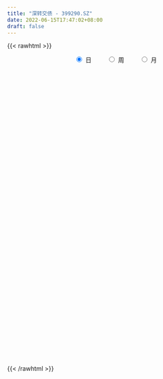 ```yaml
---
title: "深转交债 - 399290.SZ"
date: 2022-06-15T17:47:02+08:00
draft: false
---
```

{{< rawhtml >}}
    <div style="text-align: center">
        <label style="padding: 1rem;"><input style="margin-right: .5rem" type="radio" name="period" value="D" checked onclick="period_change(this)">日</label>
        <label style="padding: 1rem;"><input style="margin-right: .5rem" type="radio" name="period" value="W" onclick="period_change(this)">周</label>
        <label style="padding: 1rem;"><input style="margin-right: .5rem" type="radio" name="period" value="M" onclick="period_change(this)">月</label>
    </div>
    <div id="chart" style="height: 700px;"></div> 
    <script type="text/javascript">
        const D_v = [81990.0,75666.0,154470.0,96795.0,136207.0,137257.0,76655.0,72713.0,141845.0,270968.0,124874.0,101561.0,159071.0,80317.0,164694.0,93105.0,140619.0,103875.0,59563.0,82495.0,86703.0,101619.0,62015.0,72518.0,55544.0,97709.0,69955.0,57780.0,107512.0,96329.0,118179.0,104500.0,82863.0,116894.0,167039.0,118794.0,127714.0,112909.0,83425.0,104317.0,111719.0,134389.0,129626.0,109487.0,167353.0,145487.0,211386.0,87114.0,136504.0,110852.0,155395.0,205745.0,172640.0,159042.0,139864.0,193411.0,112540.0,149480.0,82819.0,79544.0,87386.0,137096.0,81582.0,100474.0,257127.0,139865.0,159721.0,138680.0,133974.0,150600.0,114901.0,121120.0,67046.0,56207.0,77718.0,70843.0,91437.0,66961.0,67471.0,83035.0,35509.0,41831.0,66214.0,101351.0,89535.0,196282.0,157613.0,50432.0,64966.0,65911.0,57886.0,57442.0,52894.0,54955.0,53618.0,109943.0,102054.0,105205.0,110900.0,110415.0,175790.0,128741.0,129775.0,223414.0,128898.0,87116.0,84288.0,56702.0,92109.0,71449.0,58804.0,61154.0,107777.0,51383.0,96553.0,58687.0,70598.0,48841.0,36693.0,31384.0,31597.0,31661.0,60885.0,90137.0,66456.0,103070.0,140598.0,75543.0,84030.0,91133.0,167285.0,198477.0,119364.0,87522.0,85285.0,70820.0,80488.0,81242.0,101155.0,107486.0,93524.0,87700.0,185600.0,115992.0,188181.0,138834.0,102354.0,126788.0,83709.0,96361.0,112413.0,98361.0,89165.0,156106.0,155936.0,168728.0,190067.0,218135.0,298577.0,325318.0,337202.0,347357.0,282705.0,317036.0,221228.0,248547.0,267751.0,242163.0,499969.0,366191.0,304875.0,377219.0,458751.0,322161.0,411112.0,304057.0,370694.0,374981.0,504141.0,456129.0,286815.0,365800.0,270527.0,346121.0,699543.0,530804.0,509899.0,692137.0,252046.0,420475.0,612630.0,812568.0,1002427.0,696733.0,605772.0,691677.0,843858.0,744009.0,629421.0,649766.0,924597.0,658845.0,449373.0,396379.0,259041.0,357948.0,225455.0,170182.0,257309.0,219330.0,346979.0,554898.0,483436.0,472377.0,472123.0,317853.0,458821.0,250004.0,306875.0,350307.0,422258.0,364449.0,339293.0,307800.0,194752.0,195906.0,242422.0,208590.0,267054.0,226045.0,305924.0,218335.0,212894.0,227113.0,170818.0,190730.0,136986.0,151418.0,406509.0,434859.0,494437.0,334095.0,275787.0,251395.0,217083.0,194942.0,289461.0,345983.0,271460.0,313039.0,280106.0,224948.0,285892.0,407214.0,347051.0,403303.0,374476.0,235382.0,357171.0,385002.0,589573.0,717805.0,842355.0,850780.0,790402.0,916429.0,868367.0,1008984.0,1132509.0,984554.0,1050415.0,1141595.0,822763.0,696262.0,869554.0,797224.0,701834.0,665206.0,709049.0,782712.0,618871.0,696065.0,697813.0,542884.0,644076.0,577924.0,558597.0,543183.0,562486.0,671962.0,590932.0,498637.0,501571.0,561675.0,356480.0,289929.0,402290.0,388074.0,346189.0,350728.0,322091.0,473756.0,321627.0,309137.0,490341.0,347777.0,256182.0,327137.0,435251.0,440084.0,318306.0,294011.0,288453.0,293911.0,304815.0,286063.0,266372.0,241415.0,380448.0,226783.0,148902.0,205459.0]
const D_histogram = [0.0,0.0540088889,0.2041049142,0.2613162649,0.2676657061,0.2162849409,0.1725806793,0.1250684538,0.1494571346,0.281965593,0.3846504132,0.4076463404,0.3639076847,0.3073546042,0.3152076762,0.2730055086,0.305865799,0.3441061998,0.3091885265,0.2365369445,0.1727770424,0.0211359157,-0.0825086909,-0.1600979638,-0.2122908423,-0.1796072866,-0.1533070816,-0.1596829314,-0.1456042801,-0.1711992854,-0.1543819173,-0.1719782584,-0.1920887326,-0.1751921571,-0.1008763005,-0.0101786459,0.0373434578,0.1000148987,0.1181885839,0.0927632578,0.0180877691,-0.1059131811,-0.1890775885,-0.205371322,-0.1508986452,-0.1009907777,0.0320828728,0.0765361551,0.1105279836,0.1255266728,0.1500633453,0.2210058038,0.2467911313,0.1563515821,0.0573867153,0.0521069606,-0.0454532882,-0.0669214501,-0.0906897532,-0.12920171,-0.1554386311,-0.106602908,-0.0730124078,-0.0392888146,0.074041495,0.1839967808,0.2709241468,0.2709479651,0.2160749824,0.1751648109,0.0995367868,-0.0624563693,-0.1445391263,-0.1630836444,-0.1538168274,-0.1888504157,-0.2006652883,-0.244790237,-0.3226264262,-0.3295058803,-0.3494414357,-0.3622277459,-0.3502045853,-0.2611218775,-0.1444261893,0.0463681767,0.1048031076,0.1078633349,0.0966587371,0.0635168632,0.0030737819,-0.0070105869,-0.0520077831,-0.073754573,-0.0482539726,0.0135597274,0.0389199291,0.0022527425,-0.0501875251,-0.0463307751,0.0015795483,0.0563603349,0.0864862131,0.1510365215,0.1600067153,0.0867759913,0.0142232804,-0.050355544,-0.0578009502,-0.096797045,-0.0941063756,-0.0534394528,-0.0304254761,-0.0391796047,-0.0809477603,-0.100861197,-0.1093510032,-0.1105863023,-0.1157774131,-0.1279982111,-0.1340498636,-0.1293898287,-0.118884271,-0.0545403653,0.0235156229,0.0846927949,0.1517506684,0.1990795644,0.2060722485,0.2738663862,0.4065048958,0.5245734034,0.5852176385,0.5729754689,0.4978182753,0.3766001484,0.3146901928,0.2592645355,0.2404736533,0.1934978819,0.1949635926,0.2095692068,0.3016667301,0.3573981343,0.4040667392,0.4317830605,0.3522967916,0.3130110356,0.2303176499,0.1784785822,0.1243766255,0.0285490252,-0.0795385551,-0.1203804181,-0.0372183712,-0.0440766855,0.0295632763,-0.0729997398,-0.5106061058,-0.5874771298,-0.4969504792,-0.3207249157,-0.2216368155,-0.0816784973,-0.0060831487,0.1494619971,0.2224024565,0.2454021256,0.4026201152,0.4810356074,0.5102128576,0.6610024014,0.7589660052,0.835397387,0.8649932584,0.684725053,0.497217241,0.1218470257,-0.0755158801,-0.1750716683,-0.2517465172,-0.2015392547,-0.2036293077,-0.4361869647,-0.5131069646,-0.5764533518,-0.7024664882,-0.8217518465,-1.1227957142,-1.3475737936,-1.42929783,-1.4045502709,-1.160624945,-1.1582544264,-1.043417673,-0.7345360493,-0.5446930623,-0.4410114903,-0.4103784738,-0.3465952208,-0.2665851974,-0.1397605495,-0.061660653,0.1316238737,0.2377147941,0.3232626999,0.2664475434,0.1277891025,0.0800910076,0.0244719106,0.0410955298,0.1012111335,0.1778336903,0.188802594,0.2230352194,0.2019569342,0.134411055,0.1059666137,0.0664952799,0.0177606981,0.0572871797,0.1201668148,0.1293003959,0.1487288201,0.107073482,0.0457663253,-0.0130445391,-0.1181237231,-0.1873684751,-0.2932307392,-0.3463863434,-0.4529644053,-0.5378802815,-0.6238864221,-0.71486258,-0.6301519925,-0.56087146,-0.4782098354,-0.183577857,0.1462871464,0.3189598982,0.3956009636,0.4010628628,0.3370151158,0.2893104579,0.2549351361,0.2265551754,0.1632225268,0.1481557227,0.1578134495,0.223398481,0.2566109871,0.3181782669,0.4086069417,0.4355489319,0.4244354168,0.396921472,0.2989878829,0.3251442825,0.3860840562,0.5788568305,0.8260575126,1.2728224145,1.4960699267,1.7363648581,1.8868767512,1.7945291895,1.9187813193,1.7771643548,1.390707333,0.6105208262,0.070057534,-0.1029452858,-0.202380835,-0.179456047,-0.1745194559,-0.5104324973,-0.7680969153,-0.8126487409,-0.6188358857,-0.5019756746,-0.3178356602,-0.0327311758,0.0728472854,0.2389868674,0.3068593517,0.1715086376,0.000963344,-0.2759471485,-0.575177279,-0.7117280481,-0.7424162073,-0.632389924,-0.5009959893,-0.5239372349,-0.6294799362,-0.6353577674,-0.5515608701,-0.4717717618,-0.5201000773,-0.5113513335,-0.4004015149,-0.310484514,-0.1823626843,-0.0399906244,-0.0185825609,-0.0546142738,-0.2844087101,-0.4760535582,-0.7469211485,-0.9273467523,-0.9240032804,-0.844223571,-0.7475110853,-0.7081669475,-0.6873086076,-0.5934009861,-0.5081404799,-0.458510305,-0.3998009845,-0.4623565035,-0.4809669453]
const D_fast = [0.0,0.0675111111,0.268633365,0.391173782,0.4644396496,0.4671301197,0.4665710279,0.4503259158,0.5120788803,0.7150787369,0.9139261604,1.0388336727,1.0860719382,1.1063575087,1.1930124998,1.2190617093,1.3283884494,1.4526554003,1.4950348586,1.4815175127,1.4609518712,1.3145947234,1.1903229441,1.0727091802,0.9674435912,0.9552253252,0.9431987598,0.8969021771,0.8745797585,0.8061849318,0.7844068205,0.7238159149,0.6556832576,0.6287817938,0.6778785752,0.7660315683,0.8228895366,0.9105647021,0.9582855332,0.9560510216,0.8858974752,0.7354182298,0.6049844251,0.5373478611,0.5540958767,0.5787560498,0.7198504185,0.7834377396,0.8450615639,0.8914419213,0.9534944301,1.0796883396,1.1671714499,1.1158197962,1.0312016083,1.0389485937,0.9300250229,0.8918264984,0.845385757,0.7745733727,0.7094767938,0.7316617899,0.7469991882,0.7709005778,0.9027412611,1.0586957421,1.2133541448,1.2811149543,1.2802607173,1.2831417485,1.2323979211,1.0547906726,0.9365731341,0.8772577049,0.8480703151,0.7658241229,0.7038429281,0.5985204203,0.4400276244,0.3507717003,0.243475786,0.1401325393,0.0646045536,0.0884067921,0.1689959328,0.3713823431,0.4560180508,0.4860441119,0.4990041984,0.4817415402,0.4220669045,0.4102298889,0.352230747,0.3120453138,0.3254824211,0.390686053,0.4257762369,0.3896722359,0.3246850871,0.3169591433,0.3652643538,0.4341352241,0.4858826555,0.5881920943,0.637163967,0.5856272408,0.51663035,0.4394626396,0.4175669959,0.3543716398,0.3335357153,0.3608427749,0.3762503825,0.3577013528,0.2956962571,0.2505675211,0.2147399642,0.1858580895,0.1517226254,0.1075022746,0.0679381562,0.040250734,0.0210352239,0.0717440382,0.1556789322,0.2380293029,0.3430248435,0.4401236306,0.4986343768,0.6348951111,0.8691598446,1.1183717031,1.3253203478,1.4563220455,1.5056194206,1.4785513309,1.4953139234,1.5047044,1.5460319312,1.5474306302,1.597637239,1.6646351549,1.8321493607,1.9772302985,2.1249155883,2.2605776747,2.2691656036,2.3081326066,2.2830186333,2.2757992112,2.2527914108,2.1641010668,2.0361288478,1.9651918802,2.0390493343,2.0211718487,2.1022026295,1.9813896785,1.4161317861,1.1923914797,1.1586805105,1.254724845,1.2984037414,1.4179424352,1.4920169966,1.6849276417,1.8134687152,1.8978189157,2.1556919341,2.3543663282,2.5110967928,2.8271369369,3.114842042,3.4001227706,3.6459669566,3.6368800144,3.5736765126,3.2287680538,3.012526178,2.8692024727,2.7295909946,2.7294134434,2.6764160634,2.3348116653,2.1296149242,1.9221551991,1.6205254407,1.2958021207,0.7140593244,0.1523877966,-0.2866606973,-0.6130507059,-0.6592816162,-0.9464747042,-1.0924923692,-0.9672447577,-0.9135750364,-0.9201463369,-0.9921079389,-1.014973491,-1.001609767,-0.9097252565,-0.8470405232,-0.6208500281,-0.4553304092,-0.2889668284,-0.279170099,-0.3858812643,-0.4135566073,-0.4630577267,-0.436160225,-0.350741838,-0.2296608585,-0.1714913064,-0.0814998761,-0.0520889278,-0.0860320432,-0.0879848311,-0.110832345,-0.1551267522,-0.1012784757,-0.0083571369,0.0331015432,0.0897121724,0.0748252048,0.0249596295,-0.0371123697,-0.1717224846,-0.2878093553,-0.4669793042,-0.6067314942,-0.8265506574,-1.045936604,-1.2879143502,-1.557606153,-1.6304335637,-1.7013708962,-1.7382617305,-1.4895242163,-1.1230874263,-0.8706747,-0.6951333936,-0.5894057787,-0.5691997468,-0.5445767902,-0.515218328,-0.4869594949,-0.5094865118,-0.4875143852,-0.438403296,-0.3169686443,-0.2196033914,-0.0784915448,0.1140888653,0.2499180885,0.3449134276,0.4166298508,0.3934432325,0.5008857027,0.6583464904,0.9958334723,1.4495485326,2.2145190381,2.811784032,3.4861701779,4.1084012588,4.4646859944,5.0686334541,5.3713075782,5.3325273897,4.7049710894,4.1820221808,3.9832830395,3.8332522816,3.8113130578,3.772619785,3.3090986192,2.8594099723,2.6116959616,2.6507998453,2.6421661377,2.7468472371,3.0237689276,3.1475592102,3.3734455089,3.5180328312,3.4255592765,3.2552548189,2.9093575393,2.466333089,2.1518503079,1.9355580969,1.8874868992,1.8936318366,1.7397062823,1.4767935969,1.3120763238,1.2579830036,1.2198291715,1.0414758366,0.9223867471,0.933236187,0.9455320594,1.028063218,1.1604376218,1.1772000451,1.1275147637,0.8266181499,0.5159599123,0.0583620348,-0.353900257,-0.5815576053,-0.7128337886,-0.8029990742,-0.9406966732,-1.0916654853,-1.1461081103,-1.1878827241,-1.2528801255,-1.2941210511,-1.4722656959,-1.6111178741]
const D_slow = [0.0,0.0135022222,0.0645284508,0.129857517,0.1967739435,0.2508451788,0.2939903486,0.325257462,0.3626217457,0.4331131439,0.5292757472,0.6311873323,0.7221642535,0.7990029045,0.8778048236,0.9460562007,1.0225226505,1.1085492004,1.1858463321,1.2449805682,1.2881748288,1.2934588077,1.272831635,1.232807144,1.1797344335,1.1348326118,1.0965058414,1.0565851085,1.0201840385,0.9773842172,0.9387887379,0.8957941733,0.8477719901,0.8039739508,0.7787548757,0.7762102142,0.7855460787,0.8105498034,0.8400969494,0.8632877638,0.8678097061,0.8413314108,0.7940620137,0.7427191832,0.7049945219,0.6797468275,0.6877675457,0.7069015844,0.7345335803,0.7659152485,0.8034310849,0.8586825358,0.9203803186,0.9594682141,0.973814893,0.9868416331,0.9754783111,0.9587479485,0.9360755102,0.9037750827,0.864915425,0.8382646979,0.820011596,0.8101893923,0.8286997661,0.8746989613,0.942429998,1.0101669893,1.0641857349,1.1079769376,1.1328611343,1.117247042,1.0811122604,1.0403413493,1.0018871425,0.9546745385,0.9045082165,0.8433106572,0.7626540507,0.6802775806,0.5929172217,0.5023602852,0.4148091389,0.3495286695,0.3134221222,0.3250141664,0.3512149433,0.378180777,0.4023454613,0.4182246771,0.4189931225,0.4172404758,0.40423853,0.3857998868,0.3737363937,0.3771263255,0.3868563078,0.3874194934,0.3748726121,0.3632899184,0.3636848055,0.3777748892,0.3993964425,0.4371555728,0.4771572517,0.4988512495,0.5024070696,0.4898181836,0.475367946,0.4511686848,0.4276420909,0.4142822277,0.4066758587,0.3968809575,0.3766440174,0.3514287182,0.3240909674,0.2964443918,0.2675000385,0.2355004857,0.2019880198,0.1696405627,0.1399194949,0.1262844036,0.1321633093,0.153336508,0.1912741751,0.2410440662,0.2925621283,0.3610287249,0.4626549488,0.5937982997,0.7401027093,0.8833465765,1.0078011454,1.1019511825,1.1806237307,1.2454398645,1.3055582778,1.3539327483,1.4026736464,1.4550659481,1.5304826307,1.6198321642,1.720848849,1.8287946142,1.916868812,1.995121571,2.0527009834,2.097320629,2.1284147853,2.1355520416,2.1156674029,2.0855722983,2.0762677055,2.0652485342,2.0726393532,2.0543894183,1.9267378918,1.7798686094,1.6556309896,1.5754497607,1.5200405568,1.4996209325,1.4981001453,1.5354656446,1.5910662587,1.6524167901,1.7530718189,1.8733307208,2.0008839352,2.1661345355,2.3558760368,2.5647253836,2.7809736982,2.9521549614,3.0764592717,3.1069210281,3.0880420581,3.044274141,2.9813375117,2.930952698,2.8800453711,2.77099863,2.6427218888,2.4986085509,2.3229919288,2.1175539672,1.8368550386,1.4999615902,1.1426371327,0.791499565,0.5013433288,0.2117797222,-0.0490746961,-0.2327087084,-0.368881974,-0.4791348466,-0.581729465,-0.6683782702,-0.7350245696,-0.769964707,-0.7853798702,-0.7524739018,-0.6930452033,-0.6122295283,-0.5456176424,-0.5136703668,-0.4936476149,-0.4875296373,-0.4772557548,-0.4519529714,-0.4074945489,-0.3602939004,-0.3045350955,-0.254045862,-0.2204430982,-0.1939514448,-0.1773276248,-0.1728874503,-0.1585656554,-0.1285239517,-0.0961988527,-0.0590166477,-0.0322482772,-0.0208066959,-0.0240678306,-0.0535987614,-0.1004408802,-0.173748565,-0.2603451508,-0.3735862522,-0.5080563225,-0.6640279281,-0.8427435731,-1.0002815712,-1.1404994362,-1.2600518951,-1.3059463593,-1.2693745727,-1.1896345982,-1.0907343573,-0.9904686416,-0.9062148626,-0.8338872481,-0.7701534641,-0.7135146702,-0.6727090385,-0.6356701079,-0.5962167455,-0.5403671253,-0.4762143785,-0.3966698118,-0.2945180763,-0.1856308434,-0.0795219892,0.0197083788,0.0944553496,0.1757414202,0.2722624342,0.4169766418,0.62349102,0.9416966236,1.3157141053,1.7498053198,2.2215245076,2.670156805,3.1498521348,3.5941432235,3.9418200567,4.0944502633,4.1119646468,4.0862283253,4.0356331166,3.9907691048,3.9471392408,3.8195311165,3.6275068877,3.4243447025,3.269635731,3.1441418124,3.0646828973,3.0565001034,3.0747119247,3.1344586416,3.2111734795,3.2540506389,3.2542914749,3.1853046878,3.041510368,2.863578356,2.6779743042,2.5198768232,2.3946278259,2.2636435171,2.1062735331,1.9474340912,1.8095438737,1.6916009333,1.5615759139,1.4337380806,1.3336377019,1.2560165734,1.2104259023,1.2004282462,1.195782606,1.1821290375,1.11102686,0.9920134705,0.8052831833,0.5734464953,0.3424456752,0.1313897824,-0.0554879889,-0.2325297258,-0.4043568777,-0.5527071242,-0.6797422442,-0.7943698204,-0.8943200666,-1.0099091924,-1.1301509288]
const D_data = [['2019-06-06', 107.5083, 106.9466, 106.9327, 107.5501],['2019-06-10', 107.0342, 107.7929, 107.0341, 108.2416],['2019-06-11', 107.9685, 109.6607, 107.7795, 109.6941],['2019-06-12', 109.6708, 109.2599, 109.2368, 109.6916],['2019-06-13', 109.2154, 109.0307, 108.6254, 109.2889],['2019-06-14', 109.1177, 108.4112, 108.3596, 109.4216],['2019-06-17', 108.4279, 108.4445, 108.3473, 108.8163],['2019-06-18', 108.4594, 108.313, 108.2411, 108.5581],['2019-06-19', 109.3691, 109.311, 109.2904, 110.41],['2019-06-20', 109.3278, 111.3224, 109.3278, 111.4549],['2019-06-21', 111.3717, 111.9235, 111.2769, 112.1971],['2019-06-24', 112.079, 111.6669, 111.5338, 112.2538],['2019-06-25', 111.6299, 111.1807, 110.2311, 111.7062],['2019-06-26', 111.1159, 111.1262, 110.9204, 111.4177],['2019-06-27', 111.1423, 112.1713, 111.1363, 112.4465],['2019-06-28', 112.1749, 111.8172, 111.6104, 112.2397],['2019-07-01', 112.6727, 113.106, 112.6727, 113.5551],['2019-07-02', 113.1341, 113.7798, 113.0633, 113.8383],['2019-07-03', 113.7909, 113.2981, 113.0802, 113.7909],['2019-07-04', 113.3242, 112.926, 112.8375, 113.7711],['2019-07-05', 112.9304, 113.0126, 112.5488, 113.1703],['2019-07-08', 113.0619, 111.5886, 111.3595, 113.0716],['2019-07-09', 111.5909, 111.656, 111.4469, 111.9835],['2019-07-10', 111.7002, 111.5722, 111.5363, 111.9677],['2019-07-11', 111.6066, 111.561, 111.5075, 112.2742],['2019-07-12', 111.5802, 112.5799, 111.5802, 112.663],['2019-07-15', 112.5973, 112.6856, 111.8562, 112.9901],['2019-07-16', 112.7787, 112.3581, 112.3367, 112.9827],['2019-07-17', 112.3857, 112.6611, 112.2762, 112.8591],['2019-07-18', 112.6741, 112.1479, 112.1359, 112.6741],['2019-07-19', 112.1829, 112.6618, 112.1829, 112.9093],['2019-07-22', 112.7853, 112.2282, 112.074, 112.8056],['2019-07-23', 112.2719, 112.0726, 111.8385, 112.4852],['2019-07-24', 112.1236, 112.4982, 112.1043, 112.8361],['2019-07-25', 112.4818, 113.4677, 112.4818, 113.4777],['2019-07-26', 113.4668, 114.1874, 113.1979, 114.2262],['2019-07-29', 113.8902, 114.1438, 113.7087, 114.5252],['2019-07-30', 114.2101, 114.802, 114.1862, 115.3081],['2019-07-31', 114.8472, 114.6692, 114.2994, 114.8853],['2019-08-01', 114.6443, 114.3094, 114.1706, 114.7409],['2019-08-02', 113.6585, 113.5885, 113.0416, 113.718],['2019-08-05', 113.5512, 112.5177, 112.4457, 113.5512],['2019-08-06', 112.1832, 112.4656, 111.2724, 112.5816],['2019-08-07', 112.6614, 112.9852, 112.5782, 113.0978],['2019-08-08', 113.4118, 113.9362, 113.2915, 114.2054],['2019-08-09', 114.2485, 114.16, 113.77, 115.0795],['2019-08-12', 114.2465, 115.7692, 114.2381, 115.7749],['2019-08-13', 115.5927, 115.2834, 115.0534, 115.7282],['2019-08-14', 116.1978, 115.5433, 115.2968, 116.4241],['2019-08-15', 114.8934, 115.6402, 114.5979, 115.7754],['2019-08-16', 116.098, 116.0899, 115.6432, 116.6336],['2019-08-19', 116.4287, 117.1986, 115.4625, 117.1986],['2019-08-20', 117.2326, 117.2101, 116.8978, 117.8052],['2019-08-21', 117.1132, 115.8739, 115.7612, 117.1257],['2019-08-22', 115.9561, 115.4769, 115.2045, 115.9561],['2019-08-23', 115.633, 116.5524, 115.4991, 116.6069],['2019-08-26', 115.9404, 115.2593, 115.1577, 115.9647],['2019-08-27', 115.5451, 115.9831, 115.5451, 116.5212],['2019-08-28', 115.9937, 115.9035, 115.4597, 115.9937],['2019-08-29', 115.8999, 115.5927, 115.5005, 115.9032],['2019-08-30', 116.0314, 115.5828, 115.4501, 116.315],['2019-09-02', 115.6093, 116.6016, 115.4295, 116.683],['2019-09-03', 116.7282, 116.6805, 116.3819, 116.8415],['2019-09-04', 116.7091, 116.9362, 116.6603, 117.1671],['2019-09-05', 117.3481, 118.4643, 117.3481, 119.0869],['2019-09-06', 118.7362, 119.2534, 118.6475, 119.281],['2019-09-09', 120.1911, 119.8117, 119.3115, 120.3863],['2019-09-10', 119.8236, 119.3155, 118.94, 119.8453],['2019-09-11', 119.4762, 118.8223, 118.6892, 119.9056],['2019-09-12', 119.0101, 119.0497, 118.5272, 119.3929],['2019-09-16', 119.1946, 118.5686, 118.5149, 119.2874],['2019-09-17', 118.5227, 117.0166, 116.8609, 118.5227],['2019-09-18', 117.0158, 117.4297, 117.0158, 117.6442],['2019-09-19', 117.446, 117.981, 117.446, 117.981],['2019-09-20', 118.163, 118.323, 118.163, 118.6425],['2019-09-23', 118.2611, 117.6998, 117.3966, 118.3637],['2019-09-24', 117.8807, 117.84, 117.6899, 118.3114],['2019-09-25', 117.7076, 117.229, 117.0733, 117.7076],['2019-09-26', 117.2281, 116.3621, 116.2021, 117.3597],['2019-09-27', 116.3444, 116.8627, 116.3444, 116.9389],['2019-09-30', 116.849, 116.4444, 116.2235, 117.099],['2019-10-08', 116.5513, 116.2375, 116.2032, 116.9316],['2019-10-09', 116.363, 116.3257, 115.8825, 116.4096],['2019-10-10', 116.3425, 117.3751, 116.336, 117.5403],['2019-10-11', 117.5412, 118.1642, 117.3933, 118.2663],['2019-10-14', 119.2393, 119.9339, 119.1054, 120.1612],['2019-10-15', 119.831, 119.0602, 118.9975, 119.831],['2019-10-16', 119.0874, 118.6705, 118.5687, 119.1674],['2019-10-17', 118.6689, 118.6075, 118.5094, 118.9436],['2019-10-18', 118.6695, 118.3351, 118.2668, 118.7673],['2019-10-21', 118.375, 117.8254, 117.5644, 118.3867],['2019-10-22', 117.8729, 118.3234, 117.833, 118.3297],['2019-10-23', 118.2579, 117.7712, 117.6982, 118.3539],['2019-10-24', 117.7675, 117.8874, 117.6912, 118.0286],['2019-10-25', 117.8861, 118.4951, 117.7712, 118.5069],['2019-10-28', 118.9596, 119.227, 118.4772, 119.2461],['2019-10-29', 119.2332, 119.0823, 118.9018, 119.2332],['2019-10-30', 118.9581, 118.3459, 118.2053, 118.9667],['2019-10-31', 118.431, 117.9415, 117.7329, 118.5881],['2019-11-01', 117.8911, 118.5293, 117.7318, 118.8034],['2019-11-04', 118.5465, 119.256, 118.4999, 119.4143],['2019-11-05', 119.2845, 119.6971, 119.2331, 119.8937],['2019-11-06', 119.7676, 119.7314, 119.6223, 119.916],['2019-11-07', 119.8097, 120.5751, 119.8097, 120.5751],['2019-11-08', 120.6276, 120.2682, 120.1779, 120.9519],['2019-11-11', 120.2713, 119.2322, 119.1815, 120.2713],['2019-11-12', 119.2933, 118.9571, 118.5724, 119.2987],['2019-11-13', 118.9669, 118.7412, 118.5667, 119.0565],['2019-11-14', 118.7775, 119.2874, 118.7562, 119.4436],['2019-11-15', 119.2988, 118.7699, 118.733, 119.4179],['2019-11-18', 118.7483, 119.18, 118.6236, 119.18],['2019-11-19', 119.1743, 119.7746, 119.0247, 119.8131],['2019-11-20', 119.7854, 119.7511, 119.6355, 119.903],['2019-11-21', 119.6944, 119.421, 119.265, 119.6944],['2019-11-22', 119.4485, 118.877, 118.7644, 119.8367],['2019-11-25', 118.8319, 118.9625, 118.6753, 119.1092],['2019-11-26', 119.0009, 118.9924, 118.8834, 119.141],['2019-11-27', 119.0807, 119.0129, 118.8882, 119.2506],['2019-11-28', 119.0496, 118.8952, 118.8208, 119.125],['2019-11-29', 118.8756, 118.6978, 118.4357, 118.9577],['2019-12-02', 118.7087, 118.6515, 118.536, 118.8871],['2019-12-03', 118.6553, 118.7027, 118.3044, 118.7965],['2019-12-04', 118.6574, 118.7395, 118.5474, 118.9087],['2019-12-05', 118.8095, 119.5669, 118.7957, 119.6245],['2019-12-06', 119.6131, 120.1313, 119.5402, 120.1313],['2019-12-09', 120.3334, 120.3615, 120.3056, 120.6066],['2019-12-10', 120.3273, 120.9029, 120.14, 120.9427],['2019-12-11', 120.8899, 121.1379, 120.8134, 121.2295],['2019-12-12', 121.1854, 120.9806, 120.937, 121.4906],['2019-12-13', 121.255, 122.1853, 121.255, 122.2613],['2019-12-16', 122.3998, 123.8744, 122.2629, 123.906],['2019-12-17', 123.9228, 124.8218, 123.7007, 125.2871],['2019-12-18', 124.8008, 125.1282, 124.7766, 125.4483],['2019-12-19', 125.1816, 124.9272, 124.7014, 125.3112],['2019-12-20', 124.9104, 124.4666, 124.4352, 125.3153],['2019-12-23', 124.5743, 123.8582, 123.8324, 124.7014],['2019-12-24', 123.8351, 124.5454, 123.8014, 124.6695],['2019-12-25', 124.4557, 124.7121, 124.3367, 125.1561],['2019-12-26', 124.7715, 125.3529, 124.7687, 125.3681],['2019-12-27', 125.4063, 125.1854, 125.0903, 126.3485],['2019-12-30', 125.0948, 126.0221, 124.5327, 126.0377],['2019-12-31', 126.0353, 126.5971, 125.9962, 126.64],['2020-01-02', 126.8221, 128.2768, 126.8221, 128.6522],['2020-01-03', 128.3159, 128.712, 128.2702, 128.7977],['2020-01-06', 128.6859, 129.4209, 128.3301, 130.1914],['2020-01-07', 129.3475, 129.9746, 129.3021, 130.0671],['2020-01-08', 129.8936, 129.0728, 128.9147, 129.8936],['2020-01-09', 129.1735, 129.8011, 129.1735, 130.0567],['2020-01-10', 130.0594, 129.4333, 129.1724, 130.1892],['2020-01-13', 129.4522, 129.9156, 128.7431, 129.9156],['2020-01-14', 129.7331, 130.0232, 129.7331, 130.5542],['2020-01-15', 129.9514, 129.4592, 129.1689, 130.1866],['2020-01-16', 129.4183, 129.0352, 128.9825, 129.6473],['2020-01-17', 129.0655, 129.6937, 129.0312, 129.9153],['2020-01-20', 130.0104, 131.597, 129.7299, 131.597],['2020-01-21', 131.6741, 130.9388, 130.9042, 131.6741],['2020-01-22', 130.9565, 132.4189, 129.9864, 132.7662],['2020-01-23', 132.2576, 130.4089, 130.0783, 133.0517],['2020-02-03', 125.3963, 124.7926, 121.3947, 125.6057],['2020-02-04', 125.168, 127.7418, 125.168, 128.1276],['2020-02-05', 128.0505, 129.687, 128.0505, 130.6324],['2020-02-06', 129.6887, 131.3876, 129.6887, 132.037],['2020-02-07', 131.784, 131.1711, 130.7344, 132.3605],['2020-02-10', 131.5715, 132.4261, 131.3115, 132.5474],['2020-02-11', 132.6403, 132.3832, 132.2921, 133.0207],['2020-02-12', 132.376, 134.2871, 132.2103, 134.3696],['2020-02-13', 134.3891, 134.2445, 134.2048, 135.0613],['2020-02-14', 134.4176, 134.2985, 134.2574, 135.2702],['2020-02-17', 134.7905, 136.9738, 134.7905, 136.9738],['2020-02-18', 136.9735, 137.2396, 136.6851, 137.4991],['2020-02-19', 137.6287, 137.5894, 137.5379, 138.5481],['2020-02-20', 137.9008, 140.3706, 137.9008, 140.7151],['2020-02-21', 140.3479, 141.2771, 140.3354, 142.7677],['2020-02-24', 141.2283, 142.4726, 140.8362, 142.9764],['2020-02-25', 141.3566, 143.2383, 140.3447, 143.4169],['2020-02-26', 143.1383, 141.2307, 141.0062, 143.8656],['2020-02-27', 141.8965, 141.0472, 140.9851, 142.6571],['2020-02-28', 139.6578, 137.8548, 136.8782, 139.6578],['2020-03-02', 138.6974, 138.9928, 137.4974, 139.8407],['2020-03-03', 140.0167, 139.7503, 139.5982, 141.9677],['2020-03-04', 139.7415, 139.8177, 139.0416, 140.5669],['2020-03-05', 140.5694, 141.5766, 140.4685, 141.9771],['2020-03-06', 141.1879, 141.3039, 141.0381, 141.9649],['2020-03-09', 140.9628, 137.9245, 137.8566, 140.9628],['2020-03-10', 137.584, 139.0408, 135.9649, 139.7363],['2020-03-11', 139.507, 138.7597, 138.7597, 140.4928],['2020-03-12', 138.6852, 137.2907, 136.9187, 138.9907],['2020-03-13', 135.3016, 136.414, 133.5352, 137.7334],['2020-03-16', 137.3251, 132.4958, 132.427, 137.5372],['2020-03-17', 133.3518, 131.2704, 129.7314, 134.4377],['2020-03-18', 132.0786, 131.3048, 131.2628, 135.8351],['2020-03-19', 132.5244, 131.4844, 130.0612, 133.9548],['2020-03-20', 133.0242, 134.0229, 133.0242, 134.4662],['2020-03-23', 132.4238, 130.7826, 130.7187, 133.0339],['2020-03-24', 132.3483, 131.6376, 129.9788, 133.2762],['2020-03-25', 133.8147, 134.4857, 133.6377, 134.6149],['2020-03-26', 134.5297, 133.7902, 133.6086, 135.5388],['2020-03-27', 134.9124, 133.0502, 132.9819, 135.211],['2020-03-30', 133.1723, 132.0812, 131.8186, 133.1723],['2020-03-31', 132.8118, 132.3596, 132.2416, 133.4043],['2020-04-01', 132.7761, 132.6067, 132.4176, 134.0064],['2020-04-02', 132.4341, 133.4842, 132.4238, 133.5411],['2020-04-03', 133.5679, 133.2376, 133.1175, 134.3303],['2020-04-07', 134.475, 135.3364, 134.475, 135.4518],['2020-04-08', 135.293, 135.1011, 134.8176, 135.4174],['2020-04-09', 135.5462, 135.4959, 135.334, 135.823],['2020-04-10', 135.6873, 133.9435, 133.885, 135.7955],['2020-04-13', 133.6585, 132.4697, 132.3545, 133.6585],['2020-04-14', 132.6267, 133.1157, 132.6267, 133.2614],['2020-04-15', 133.3105, 132.7079, 132.6399, 133.611],['2020-04-16', 132.6305, 133.4651, 132.6205, 133.524],['2020-04-17', 134.0826, 134.2094, 134.0826, 134.7699],['2020-04-20', 134.6763, 134.8382, 134.4733, 134.9377],['2020-04-21', 134.7753, 134.3454, 133.8011, 134.7993],['2020-04-22', 134.2831, 134.8777, 134.0531, 135.0837],['2020-04-23', 134.7996, 134.3509, 134.3388, 135.1271],['2020-04-24', 134.4921, 133.6291, 133.5538, 134.7272],['2020-04-27', 133.9952, 133.9257, 133.8111, 134.3519],['2020-04-28', 134.2459, 133.6459, 132.6632, 134.4175],['2020-04-29', 133.6469, 133.2992, 133.1982, 133.9817],['2020-04-30', 133.7827, 134.3871, 133.7827, 134.5516],['2020-05-06', 134.1862, 135.0086, 134.1862, 135.1233],['2020-05-07', 134.9785, 134.6145, 134.5397, 135.4744],['2020-05-08', 134.7502, 134.9217, 134.7502, 135.3782],['2020-05-11', 135.1393, 134.1919, 134.0635, 135.3505],['2020-05-12', 134.2455, 133.7237, 133.5494, 134.4446],['2020-05-13', 133.7655, 133.4389, 133.381, 133.8907],['2020-05-14', 133.5208, 132.3558, 132.3442, 133.5208],['2020-05-15', 132.5973, 132.1981, 132.0257, 132.7711],['2020-05-18', 132.2452, 131.0511, 130.8802, 132.2835],['2020-05-19', 131.4613, 130.9922, 130.7879, 131.6634],['2020-05-20', 131.062, 129.5225, 129.4391, 131.0816],['2020-05-21', 129.6235, 128.8132, 128.7676, 129.8487],['2020-05-22', 128.8655, 127.7851, 127.2047, 128.8655],['2020-05-25', 127.5206, 126.5969, 126.5158, 127.8308],['2020-05-26', 126.7485, 128.1102, 126.7485, 128.1299],['2020-05-27', 128.1668, 127.7033, 127.5956, 128.1761],['2020-05-28', 127.8176, 127.6945, 127.21, 128.2707],['2020-05-29', 128.1583, 130.9266, 128.1583, 131.0057],['2020-06-01', 131.7272, 132.8644, 131.4835, 132.971],['2020-06-02', 132.9421, 132.2692, 132.1595, 132.9421],['2020-06-03', 132.5204, 131.8663, 131.8089, 132.5263],['2020-06-04', 131.9594, 131.3683, 131.3126, 132.4242],['2020-06-05', 131.4181, 130.499, 130.0965, 131.4524],['2020-06-08', 130.7371, 130.5279, 130.4373, 130.977],['2020-06-09', 130.6954, 130.5763, 130.4317, 130.7938],['2020-06-10', 130.5913, 130.5686, 130.3765, 130.708],['2020-06-11', 130.6355, 129.9391, 129.8573, 131.0905],['2020-06-12', 129.3695, 130.363, 128.9119, 130.4969],['2020-06-15', 130.4962, 130.6932, 130.3669, 131.5685],['2020-06-16', 131.1065, 131.6705, 131.0939, 131.7566],['2020-06-17', 131.7205, 131.6531, 131.3687, 132.0202],['2020-06-18', 131.7409, 132.4344, 131.7409, 132.5184],['2020-06-19', 132.5169, 133.4514, 132.5169, 133.7445],['2020-06-22', 133.6369, 133.279, 133.2215, 133.9763],['2020-06-23', 133.3537, 133.1715, 132.9725, 133.4815],['2020-06-24', 133.2421, 133.1868, 133.0821, 133.7969],['2020-06-29', 133.2005, 132.2513, 132.0737, 133.2894],['2020-06-30', 132.5553, 133.8821, 132.5553, 134.3551],['2020-07-01', 133.824, 134.8723, 133.8179, 135.0095],['2020-07-02', 134.8882, 137.6505, 134.8354, 137.8931],['2020-07-03', 137.9554, 140.1658, 137.9554, 140.2805],['2020-07-06', 141.4359, 145.5062, 141.4359, 145.8332],['2020-07-07', 146.2018, 145.7966, 144.7567, 147.4727],['2020-07-08', 146.3849, 148.7862, 145.3123, 149.2082],['2020-07-09', 148.387, 150.4609, 148.1051, 151.888],['2020-07-10', 149.9989, 149.4029, 149.2348, 150.8719],['2020-07-13', 150.3673, 154.1124, 150.242, 155.0336],['2020-07-14', 154.0555, 152.6991, 150.4907, 154.3814],['2020-07-15', 152.6849, 150.0076, 149.0007, 153.4644],['2020-07-16', 150.0811, 143.2834, 143.1139, 151.4154],['2020-07-17', 144.1254, 143.5635, 142.3027, 145.7043],['2020-07-20', 145.6427, 146.8057, 144.3674, 147.0875],['2020-07-21', 147.2296, 147.4459, 146.9463, 148.0948],['2020-07-22', 147.9737, 149.192, 147.6185, 150.7296],['2020-07-23', 148.829, 149.4669, 147.3535, 150.3843],['2020-07-24', 149.2584, 144.5753, 144.4879, 149.7393],['2020-07-27', 144.9771, 143.9633, 143.576, 145.78],['2020-07-28', 144.9226, 145.6831, 144.9226, 146.2583],['2020-07-29', 145.5596, 148.9793, 145.4027, 149.223],['2020-07-30', 149.4264, 148.8657, 148.7704, 149.7951],['2020-07-31', 149.1663, 150.6402, 149.0478, 151.9348],['2020-08-03', 151.8181, 153.4759, 151.8181, 153.6302],['2020-08-04', 153.5733, 152.7399, 152.5474, 154.1855],['2020-08-05', 153.1273, 154.8054, 152.5762, 155.0087],['2020-08-06', 155.2371, 154.8813, 152.9855, 155.3964],['2020-08-07', 154.5023, 152.8046, 151.4687, 154.9289],['2020-08-10', 152.7603, 152.0673, 151.288, 153.1694],['2020-08-11', 152.3137, 149.8689, 149.6359, 153.4894],['2020-08-12', 150.0931, 148.1281, 146.3443, 150.5418],['2020-08-13', 148.5157, 148.8893, 148.4131, 149.8412],['2020-08-14', 149.0463, 149.574, 148.5556, 149.8635],['2020-08-17', 149.9709, 151.3722, 149.7047, 151.6503],['2020-08-18', 151.4463, 152.191, 151.3987, 152.5432],['2020-08-19', 152.227, 150.4716, 150.4225, 152.2584],['2020-08-20', 150.3222, 148.9361, 148.8646, 150.5777],['2020-08-21', 149.4597, 149.6644, 149.4357, 150.8776],['2020-08-24', 150.2191, 150.7915, 149.8999, 151.0661],['2020-08-25', 151.0674, 151.0242, 150.7537, 151.6761],['2020-08-26', 151.3223, 149.3374, 149.1872, 151.3928],['2020-08-27', 149.3639, 149.745, 149.1259, 149.8051],['2020-08-28', 149.8125, 151.1824, 149.2049, 151.2413],['2020-08-31', 151.6026, 151.3633, 151.1892, 152.0871],['2020-09-01', 151.4286, 152.4122, 151.342, 152.4428],['2020-09-02', 152.4982, 153.4079, 152.3496, 153.5063],['2020-09-03', 153.2811, 152.4837, 152.4311, 153.5436],['2020-09-04', 151.4783, 151.8644, 151.002, 152.0181],['2020-09-07', 152.2594, 148.7415, 148.6515, 152.2594],['2020-09-08', 148.896, 147.9205, 147.1241, 149.1576],['2020-09-09', 147.3034, 145.309, 145.1616, 147.3034],['2020-09-10', 145.8926, 144.6436, 144.508, 146.8433],['2020-09-11', 144.6214, 145.7882, 144.5203, 145.8713],['2020-09-14', 146.3502, 146.2954, 145.9278, 146.9431],['2020-09-15', 146.4835, 146.3526, 146.0273, 146.9208],['2020-09-16', 146.3729, 145.3973, 145.2733, 146.3729],['2020-09-17', 145.3781, 144.7228, 144.1138, 145.4033],['2020-09-18', 144.8784, 145.3671, 144.4788, 145.5342],['2020-09-21', 145.6129, 145.2144, 145.1534, 145.7288],['2020-09-22', 145.1869, 144.6402, 144.5351, 145.7167],['2020-09-23', 144.7629, 144.5826, 144.4273, 144.9938],['2020-09-24', 144.3233, 142.5696, 142.4974, 144.3233],['2020-09-25', 142.8967, 142.3683, 142.3301, 143.1502]]
const W_v = [81990.0,600395.0,687055.0,598748.0,473255.0,389405.0,449755.0,590090.0,540084.0,686342.0,701251.0,870702.0,511769.0,716144.0,582975.0,436992.0,379747.0,35509.0,298931.0,535204.0,276795.0,538517.0,786618.0,391664.0,375671.0,246203.0,280736.0,494374.0,657933.0,441191.0,482816.0,639866.0,552406.0,732866.0,1591159.0,1296725.0,2007005.0,1783005.0,1883412.0,2778504.0,3100146.0,3582049.0,3312002.0,1238823.0,1548698.0,2204610.0,1329444.0,1011542.0,1108724.0,1190311.0,1056461.0,1790573.0,1318929.0,1511199.0,1124830.0,2284933.0,4268333.0,5318057.0,3887637.0,3471903.0,3021294.0,2867200.0,2111945.0,1880838.0,1725064.0,1814789.0,1439614.0,1203007.0]
const W_histogram = [0.0,0.0934673504,0.3710849116,0.5177947101,0.6566545831,0.6779168238,0.6556520053,0.6979116255,0.6412272864,0.598728984,0.652675336,0.669109753,0.5682525837,0.693997981,0.7063511589,0.6119981609,0.4074984335,0.210250318,0.1638567884,0.1152273741,0.0667875457,0.0128253574,0.0669913881,-0.0206526095,-0.0900859934,-0.1625311776,-0.1297772158,0.0070911648,0.2165311722,0.3602698601,0.6336593226,0.7935079216,0.842589653,0.8467757533,0.8236721567,0.9337392583,1.3651516806,1.308489176,1.3844154884,1.0041348585,0.5150264462,0.0726918843,-0.2432686334,-0.4298132588,-0.5525636734,-0.6816374357,-0.7209475209,-0.7145484535,-0.8861373363,-1.2660845203,-1.2717129877,-1.2673038145,-1.2353367062,-0.9791833294,-0.8076911957,-0.234142469,0.7059814939,0.8628287782,0.9557722383,1.3240884083,1.5937564528,1.4395285292,1.2363531925,1.1014375503,0.9605162971,0.3897364217,-0.0605423036,-0.5760536916]
const W_fast = [0.0,0.116834188,0.4872229771,0.7633814531,1.0664049719,1.2571464185,1.3987946013,1.615532128,1.7191546104,1.826338554,2.04345374,2.2271655953,2.2683715719,2.5676164645,2.756557432,2.8152039743,2.7125788553,2.5678933193,2.5624639868,2.542641416,2.510898474,2.4601426251,2.5310565028,2.4382493528,2.3462944706,2.2332164919,2.2335261498,2.3721673217,2.6357401221,2.869546275,3.3013505682,3.6595761476,3.9193052922,4.1351853309,4.3179997734,4.6615016896,5.4342020321,5.7046618214,6.126692006,5.9974450907,5.6370932899,5.2129316991,4.8361540231,4.542156083,4.28126475,3.9817816287,3.7622346633,3.5899966173,3.1968734005,2.5004050864,2.1768483721,1.8644315917,1.5875645234,1.5989220679,1.5684914026,2.0835045121,3.2001238484,3.5726783273,3.904564847,4.6039031191,5.2720102768,5.4776644855,5.5835774469,5.7240211922,5.8232290133,5.3498832433,4.8844689421,4.2249441313]
const W_slow = [0.0,0.0233668376,0.1161380655,0.245586743,0.4097503888,0.5792295947,0.7431425961,0.9176205024,1.077927324,1.22760957,1.390778404,1.5580558423,1.7001189882,1.8736184835,2.0502062732,2.2032058134,2.3050804218,2.3576430013,2.3986071984,2.4274140419,2.4441109283,2.4473172677,2.4640651147,2.4589019623,2.436380464,2.3957476696,2.3633033656,2.3650761568,2.4192089499,2.5092764149,2.6676912456,2.866068226,3.0767156392,3.2884095775,3.4943276167,3.7277624313,4.0690503515,4.3961726455,4.7422765176,4.9933102322,5.1220668437,5.1402398148,5.0794226565,4.9719693418,4.8338284234,4.6634190645,4.4831821842,4.3045450709,4.0830107368,3.7664896067,3.4485613598,3.1317354062,2.8229012296,2.5781053973,2.3761825984,2.3176469811,2.4941423546,2.7098495491,2.9487926087,3.2798147108,3.678253824,4.0381359563,4.3472242544,4.622583642,4.8627127162,4.9601468217,4.9450112457,4.8009978229]
const W_data = [['2019-06-06', 107.5083, 106.9466, 106.9327, 107.5501],['2019-06-14', 107.0342, 108.4112, 107.0341, 109.6941],['2019-06-21', 108.4279, 111.9235, 108.2411, 112.1971],['2019-06-28', 112.079, 111.8172, 110.2311, 112.4465],['2019-07-05', 112.6727, 113.0126, 112.5488, 113.8383],['2019-07-12', 113.0619, 112.5799, 111.3595, 113.0716],['2019-07-19', 112.5973, 112.6618, 111.8562, 112.9901],['2019-07-26', 112.7853, 114.1874, 111.8385, 114.2262],['2019-08-02', 113.8902, 113.5885, 113.0416, 115.3081],['2019-08-09', 113.5512, 114.16, 111.2724, 115.0795],['2019-08-16', 114.2465, 116.0899, 114.2381, 116.6336],['2019-08-23', 116.4287, 116.5524, 115.2045, 117.8052],['2019-08-30', 115.9404, 115.5828, 115.1577, 116.5212],['2019-09-06', 115.6093, 119.2534, 115.4295, 119.281],['2019-09-12', 120.1911, 119.0497, 118.5272, 120.3863],['2019-09-20', 119.1946, 118.323, 116.8609, 119.2874],['2019-09-27', 118.2611, 116.8627, 116.2021, 118.3637],['2019-09-30', 116.849, 116.4444, 116.2235, 117.099],['2019-10-11', 116.5513, 118.1642, 115.8825, 118.2663],['2019-10-18', 119.2393, 118.3351, 118.2668, 120.1612],['2019-10-25', 118.375, 118.4951, 117.5644, 118.5069],['2019-11-01', 118.9596, 118.5293, 117.7318, 119.2461],['2019-11-08', 118.5465, 120.2682, 118.4999, 120.9519],['2019-11-15', 120.2713, 118.7699, 118.5667, 120.2713],['2019-11-22', 118.7483, 118.877, 118.6236, 119.903],['2019-11-29', 118.8319, 118.6978, 118.4357, 119.2506],['2019-12-06', 118.7087, 120.1313, 118.3044, 120.1313],['2019-12-13', 120.3334, 122.1853, 120.14, 122.2613],['2019-12-20', 122.3998, 124.4666, 122.2629, 125.4483],['2019-12-27', 124.5743, 125.1854, 123.8014, 126.3485],['2020-01-03', 125.0948, 128.712, 124.5327, 128.7977],['2020-01-10', 128.6859, 129.4333, 128.3301, 130.1914],['2020-01-17', 129.4522, 129.6937, 128.7431, 130.5542],['2020-01-23', 130.0104, 130.4089, 129.7299, 133.0517],['2020-02-07', 125.3963, 131.1711, 121.3947, 132.3605],['2020-02-14', 131.5715, 134.2985, 131.3115, 135.2702],['2020-02-21', 134.7905, 141.2771, 134.7905, 142.7677],['2020-02-28', 141.2283, 137.8548, 136.8782, 143.8656],['2020-03-06', 138.6974, 141.3039, 137.4974, 141.9771],['2020-03-13', 140.9628, 136.414, 133.5352, 140.9628],['2020-03-20', 137.3251, 134.0229, 129.7314, 137.5372],['2020-03-27', 132.4238, 133.0502, 129.9788, 135.5388],['2020-04-03', 133.1723, 133.2376, 131.8186, 134.3303],['2020-04-10', 134.475, 133.9435, 133.885, 135.823],['2020-04-17', 133.6585, 134.2094, 132.3545, 134.7699],['2020-04-24', 134.6763, 133.6291, 133.5538, 135.1271],['2020-04-30', 133.9952, 134.3871, 132.6632, 134.5516],['2020-05-08', 134.1862, 134.9217, 134.1862, 135.4744],['2020-05-15', 135.1393, 132.1981, 132.0257, 135.3505],['2020-05-22', 132.2452, 127.7851, 127.2047, 132.2835],['2020-05-29', 127.5206, 130.9266, 126.5158, 131.0057],['2020-06-05', 131.7272, 130.499, 130.0965, 132.971],['2020-06-12', 130.7371, 130.363, 128.9119, 131.0905],['2020-06-19', 130.4962, 133.4514, 130.3669, 133.7445],['2020-06-24', 133.6369, 133.1868, 132.9725, 133.9763],['2020-07-03', 133.2005, 140.1658, 132.0737, 140.2805],['2020-07-10', 141.4359, 149.4029, 141.4359, 151.888],['2020-07-17', 150.3673, 143.5635, 142.3027, 155.0336],['2020-07-24', 145.6427, 144.5753, 144.3674, 150.7296],['2020-07-31', 144.9771, 150.6402, 143.576, 151.9348],['2020-08-07', 151.8181, 152.8046, 151.4687, 155.3964],['2020-08-14', 152.7603, 149.574, 146.3443, 153.4894],['2020-08-21', 149.9709, 149.6644, 148.8646, 152.5432],['2020-08-28', 150.2191, 151.1824, 149.1259, 151.6761],['2020-09-04', 151.6026, 151.8644, 151.002, 153.5436],['2020-09-11', 152.2594, 145.7882, 144.508, 152.2594],['2020-09-18', 146.3502, 145.3671, 144.1138, 146.9431],['2020-09-25', 145.6129, 142.3683, 142.3301, 145.7288]]
const M_v = [1968188.0,2226553.0,2986100.0,2151367.0,1539032.0,1910571.0,2055458.0,2226730.0,6677894.0,12623298.0,8354390.0,4367038.0,6338084.0,18638310.0,10202904.0,5860847.0]
const M_histogram = [0.0,0.1820079772,0.344434877,0.481970495,0.6361525126,0.7439596493,1.2712024188,1.7699483517,2.4525736352,2.3832059075,2.320789231,1.9104804369,1.708728428,2.5252270941,2.9080716047,2.3722262278]
const M_fast = [0.0,0.2275099715,0.4760455905,0.7340738323,1.0472939781,1.341091027,2.1861344012,3.127367422,4.4231361144,4.9495698636,5.4673504948,5.53466181,5.760091908,7.2078973477,8.3177597595,8.3749709395]
const M_slow = [0.0,0.0455019943,0.1316107135,0.2521033373,0.4111414655,0.5971313778,0.9149319825,1.3574190704,1.9705624792,2.5663639561,3.1465612638,3.6241813731,4.0513634801,4.6826702536,5.4096881548,6.0027447117]
const M_data = [['2019-06-28', 107.5083, 111.8172, 106.9327, 112.4465],['2019-07-31', 112.6727, 114.6692, 111.3595, 115.3081],['2019-08-30', 114.6443, 115.5828, 111.2724, 117.8052],['2019-09-30', 115.6093, 116.4444, 115.4295, 120.3863],['2019-10-31', 116.5513, 117.9415, 115.8825, 120.1612],['2019-11-29', 117.8911, 118.6978, 117.7318, 120.9519],['2019-12-31', 118.7087, 126.5971, 118.3044, 126.64],['2020-01-23', 126.8221, 130.4089, 126.8221, 133.0517],['2020-02-28', 125.3963, 137.8548, 121.3947, 143.8656],['2020-03-31', 138.6974, 132.3596, 129.7314, 141.9771],['2020-04-30', 132.7761, 134.3871, 132.3545, 135.823],['2020-05-29', 134.1862, 130.9266, 126.5158, 135.4744],['2020-06-30', 131.7272, 133.8821, 128.9119, 134.3551],['2020-07-31', 133.824, 150.6402, 133.8179, 155.0336],['2020-08-31', 151.8181, 151.3633, 146.3443, 155.3964],['2020-09-30', 151.4286, 142.3683, 142.3301, 153.5436]]
        const D_a = [null,null,109.6941,null,null,null,null,108.2411,null,null,null,null,null,null,null,null,null,113.8383,null,null,null,null,null,null,null,null,null,null,null,null,null,null,111.8385,null,null,null,null,115.3081,null,null,null,null,111.2724,null,null,null,null,null,null,null,null,null,117.8052,null,null,null,115.1577,null,null,null,null,null,null,null,null,null,120.3863,null,null,null,null,null,null,null,null,null,null,null,null,null,null,null,115.8825,null,null,null,null,null,null,null,null,null,null,null,null,null,null,null,null,null,null,null,null,null,120.9519,null,null,null,null,null,118.6236,null,null,null,null,null,null,null,null,null,null,null,null,null,null,null,null,null,null,null,null,null,125.4483,null,null,null,123.8014,null,null,null,null,null,null,null,130.1914,null,null,null,null,128.7431,null,null,null,null,null,null,null,null,null,null,null,null,null,null,null,null,null,null,null,null,null,null,null,null,null,143.8656,null,null,null,null,null,null,null,null,null,null,null,null,null,129.7314,null,null,null,null,null,null,null,null,null,null,null,null,null,null,null,135.823,null,null,null,null,132.6205,null,null,null,null,null,null,null,null,null,null,null,135.4744,null,null,null,null,null,null,null,null,null,null,null,126.5158,null,null,null,null,132.971,null,null,null,null,null,null,null,null,128.9119,null,null,null,null,null,null,null,null,null,null,null,null,null,null,null,null,null,null,155.0336,null,null,null,null,null,null,null,null,null,143.576,null,null,null,null,null,null,null,155.3964,null,null,null,146.3443,null,null,null,null,null,null,null,null,null,null,null,null,null,null,null,153.5436,null,null,null,null,null,null,null,null,null,144.1138,null,null,null,null,null,null]
const W_a = [null,null,null,null,null,null,null,null,null,null,null,null,null,null,120.3863,null,null,null,null,null,117.5644,null,null,null,null,null,null,null,null,null,null,null,null,null,null,null,null,143.8656,null,null,null,null,null,null,null,null,null,null,null,null,126.5158,null,null,null,null,null,null,null,null,null,155.3964,null,null,null,null,null,null,null]
const M_a = [null,null,null,null,null,null,null,null,null,null,null,null,null,null,155.3964,null]
        const D_b = [[{ coord: ['2019-07-02', 113.8383] }, { coord: ['2019-08-06', 111.8385] }],[{ coord: ['2019-08-20', 117.8052] }, { coord: ['2019-10-09', 115.8825] }],[{ coord: ['2020-01-06', 130.1914] }, { coord: ['2020-03-17', 129.7314] }],[{ coord: ['2020-04-09', 135.4744] }, { coord: ['2020-06-12', 132.6205] }],[{ coord: ['2020-07-13', 155.0336] }, { coord: ['2020-09-03', 146.3443] }]]
const W_b = []
const M_b = []
    </script>
{{< /rawhtml >}}